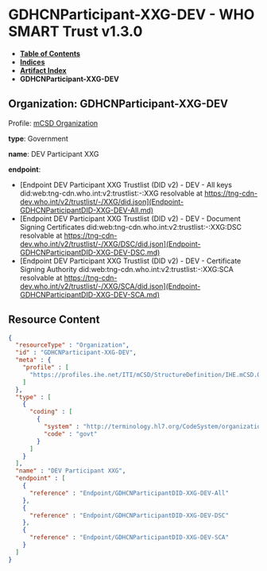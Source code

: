 # GDHCNParticipant-XXG-DEV - WHO SMART Trust v1.3.0

* [**Table of Contents**](toc.md)
* [**Indices**](indices.md)
* [**Artifact Index**](artifacts.md)
* **GDHCNParticipant-XXG-DEV**

## Organization: GDHCNParticipant-XXG-DEV

Profile: [mCSD Organization](https://profiles.ihe.net/ITI/mCSD/4.0.0/StructureDefinition-IHE.mCSD.Organization.html)

**type**: Government

**name**: DEV Participant XXG

**endpoint**: 

* [Endpoint DEV Participant XXG Trustlist (DID v2) - DEV - All keys did:web:tng-cdn.who.int:v2:trustlist:-:XXG resolvable at https://tng-cdn-dev.who.int/v2/trustlist/-/XXG/did.json](Endpoint-GDHCNParticipantDID-XXG-DEV-All.md)
* [Endpoint DEV Participant XXG Trustlist (DID v2) - DEV - Document Signing Certificates did:web:tng-cdn.who.int:v2:trustlist:-:XXG:DSC resolvable at https://tng-cdn-dev.who.int/v2/trustlist/-/XXG/DSC/did.json](Endpoint-GDHCNParticipantDID-XXG-DEV-DSC.md)
* [Endpoint DEV Participant XXG Trustlist (DID v2) - DEV - Certificate Signing Authority did:web:tng-cdn.who.int:v2:trustlist:-:XXG:SCA resolvable at https://tng-cdn-dev.who.int/v2/trustlist/-/XXG/SCA/did.json](Endpoint-GDHCNParticipantDID-XXG-DEV-SCA.md)



## Resource Content

```json
{
  "resourceType" : "Organization",
  "id" : "GDHCNParticipant-XXG-DEV",
  "meta" : {
    "profile" : [
      "https://profiles.ihe.net/ITI/mCSD/StructureDefinition/IHE.mCSD.Organization"
    ]
  },
  "type" : [
    {
      "coding" : [
        {
          "system" : "http://terminology.hl7.org/CodeSystem/organization-type",
          "code" : "govt"
        }
      ]
    }
  ],
  "name" : "DEV Participant XXG",
  "endpoint" : [
    {
      "reference" : "Endpoint/GDHCNParticipantDID-XXG-DEV-All"
    },
    {
      "reference" : "Endpoint/GDHCNParticipantDID-XXG-DEV-DSC"
    },
    {
      "reference" : "Endpoint/GDHCNParticipantDID-XXG-DEV-SCA"
    }
  ]
}

```
